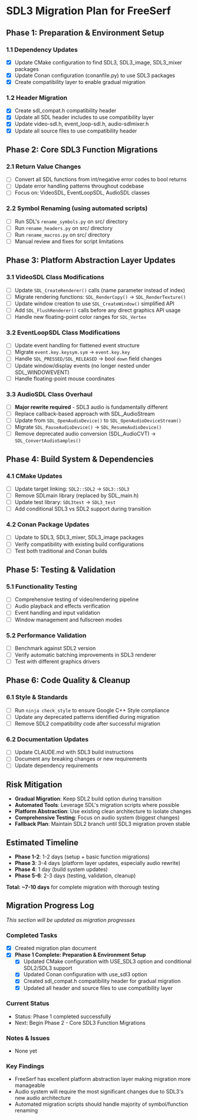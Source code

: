 # SDL3 Migration Plan for FreeSerf

## Phase 1: Preparation & Environment Setup

### 1.1 Dependency Updates
- [x] Update CMake configuration to find SDL3, SDL3_image, SDL3_mixer packages
- [x] Update Conan configuration (conanfile.py) to use SDL3 packages
- [x] Create compatibility layer to enable gradual migration

### 1.2 Header Migration
- [x] Create sdl_compat.h compatibility header
- [x] Update all SDL header includes to use compatibility layer
- [x] Update video-sdl.h, event_loop-sdl.h, audio-sdlmixer.h
- [x] Update all source files to use compatibility header

## Phase 2: Core SDL3 Function Migrations

### 2.1 Return Value Changes
- [ ] Convert all SDL functions from int/negative error codes to bool returns
- [ ] Update error handling patterns throughout codebase
- [ ] Focus on: VideoSDL, EventLoopSDL, AudioSDL classes

### 2.2 Symbol Renaming (using automated scripts)
- [ ] Run SDL's `rename_symbols.py` on src/ directory
- [ ] Run `rename_headers.py` on src/ directory  
- [ ] Run `rename_macros.py` on src/ directory
- [ ] Manual review and fixes for script limitations

## Phase 3: Platform Abstraction Layer Updates

### 3.1 VideoSDL Class Modifications
- [ ] Update `SDL_CreateRenderer()` calls (name parameter instead of index)
- [ ] Migrate rendering functions: `SDL_RenderCopy()` → `SDL_RenderTexture()`
- [ ] Update window creation to use `SDL_CreateWindow()` simplified API
- [ ] Add `SDL_FlushRenderer()` calls before any direct graphics API usage
- [ ] Handle new floating-point color ranges for `SDL_Vertex`

### 3.2 EventLoopSDL Class Modifications  
- [ ] Update event handling for flattened event structure
- [ ] Migrate `event.key.keysym.sym` → `event.key.key`
- [ ] Handle `SDL_PRESSED/SDL_RELEASED` → bool `down` field changes
- [ ] Update window/display events (no longer nested under SDL_WINDOWEVENT)
- [ ] Handle floating-point mouse coordinates

### 3.3 AudioSDL Class Overhaul
- [ ] **Major rewrite required** - SDL3 audio is fundamentally different
- [ ] Replace callback-based approach with SDL_AudioStream
- [ ] Update from `SDL_OpenAudioDevice()` to `SDL_OpenAudioDeviceStream()`
- [ ] Migrate `SDL_PauseAudioDevice()` → `SDL_ResumeAudioDevice()` 
- [ ] Remove deprecated audio conversion (SDL_AudioCVT) → `SDL_ConvertAudioSamples()`

## Phase 4: Build System & Dependencies

### 4.1 CMake Updates
- [ ] Update target linking: `SDL2::SDL2` → `SDL3::SDL3`
- [ ] Remove SDLmain library (replaced by SDL_main.h)
- [ ] Update test library: `SDL3test` → `SDL3_test`
- [ ] Add conditional SDL3 vs SDL2 support during transition

### 4.2 Conan Package Updates
- [ ] Update to SDL3, SDL3_mixer, SDL3_image packages
- [ ] Verify compatibility with existing build configurations
- [ ] Test both traditional and Conan builds

## Phase 5: Testing & Validation

### 5.1 Functionality Testing
- [ ] Comprehensive testing of video/rendering pipeline
- [ ] Audio playback and effects verification
- [ ] Event handling and input validation
- [ ] Window management and fullscreen modes

### 5.2 Performance Validation
- [ ] Benchmark against SDL2 version
- [ ] Verify automatic batching improvements in SDL3 renderer
- [ ] Test with different graphics drivers

## Phase 6: Code Quality & Cleanup

### 6.1 Style & Standards
- [ ] Run `ninja check_style` to ensure Google C++ Style compliance
- [ ] Update any deprecated patterns identified during migration
- [ ] Remove SDL2 compatibility code after successful migration

### 6.2 Documentation Updates
- [ ] Update CLAUDE.md with SDL3 build instructions
- [ ] Document any breaking changes or new requirements
- [ ] Update dependency requirements

## Risk Mitigation

- **Gradual Migration**: Keep SDL2 build option during transition
- **Automated Tools**: Leverage SDL's migration scripts where possible
- **Platform Abstraction**: Use existing clean architecture to isolate changes
- **Comprehensive Testing**: Focus on audio system (biggest changes)
- **Fallback Plan**: Maintain SDL2 branch until SDL3 migration proven stable

## Estimated Timeline

- **Phase 1-2**: 1-2 days (setup + basic function migrations)
- **Phase 3**: 3-4 days (platform layer updates, especially audio rewrite)
- **Phase 4**: 1 day (build system updates)
- **Phase 5-6**: 2-3 days (testing, validation, cleanup)

**Total: ~7-10 days** for complete migration with thorough testing

## Migration Progress Log

*This section will be updated as migration progresses*

### Completed Tasks
- [x] Created migration plan document
- [x] **Phase 1 Complete: Preparation & Environment Setup**
  - [x] Updated CMake configuration with USE_SDL3 option and conditional SDL2/SDL3 support
  - [x] Updated Conan configuration with use_sdl3 option
  - [x] Created sdl_compat.h compatibility header for gradual migration
  - [x] Updated all header and source files to use compatibility layer

### Current Status
- Status: Phase 1 completed successfully
- Next: Begin Phase 2 - Core SDL3 Function Migrations

### Notes & Issues
- None yet

### Key Findings
- FreeSerf has excellent platform abstraction layer making migration more manageable
- Audio system will require the most significant changes due to SDL3's new audio architecture
- Automated migration scripts should handle majority of symbol/function renaming